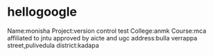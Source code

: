 # hellogoogle
Name:monisha
Project:version control test
College:anmk
Course:mca
affiliated to jntu approved by aicte and ugc
address:bulla verrappa street,pulivedula
district:kadapa
